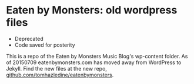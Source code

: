 # Eaten by Monsters: old wordpress files

* Deprecated
* Code saved for posterity

This is a repo of the Eaten by Monsters Music Blog's wp-content folder. As of 20150709 eatenbymonsters.com has moved away from WordPress to Jekyll. Find the new files at the new repo, [github.com/tomhazledine/eatenbymonsters](https://github.com/tomhazledine/eatenbymonsters).
